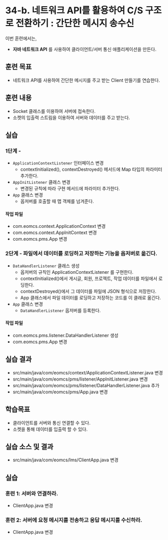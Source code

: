 # 34-b. 네트워크 API를 활용하여 C/S 구조로 전환하기 : 간단한 메시지 송수신

이번 훈련에서는,
- **자바 네트워크 API** 를 사용하여 클라이언트/서버 통신 애플리케이션을 만든다. 

## 훈련 목표
- 네트워크 API를 사용하여 간단한 메시지를 주고 받는 Client 만들기를 연습한다.

## 훈련 내용
- Socket 클래스를 이용하여 서버에 접속한다.
- 소켓의 입출력 스트림을 이용하여 서버와 데이터를 주고 받는다.


## 실습

### 1단계 - 

- `ApplicationContextListener` 인터페이스 변경
  - contextInitialized(), contextDestroyed() 메서드에 Map 타입의 파라미터 추가한다.
- `AppInitListener` 클래스 변경
  - 변경된 규칙에 따라 구현 메서드에 파라미터 추가한다.
- `App` 클래스 변경
  - 옵저버를 호출할 때 맵 객체를 넘겨준다.

#### 작업 파일
- com.eomcs.context.ApplicationContext 변경
- com.eomcs.context.AppInitContext 변경
- com.eomcs.pms.App 변경


### 2단계 - 파일에서 데이터를 로딩하고 저장하는 기능을 옵저버로 옮긴다.

- `DataHandlerListener` 클래스 생성
  - 옵저버의 규칙인 ApplicationContextListener 를 구현한다.
  - contextInitialized()에서 게시글, 회원, 프로젝트, 작업 데이터를 파일에서 로딩한다.
  - contextDestroyed()에서 그 데이터를 파일에 JSON 형식으로 저장한다.
  - App 클래스에서 파일 데이터를 로딩하고 저장하는 코드를 이 클래로 옮긴다. 
- `App` 클래스 변경
  - `DataHandlerListener` 옵저버를 등록한다.
  
#### 작업 파일
- com.eomcs.pms.listener.DataHandlerListener 생성
- com.eomcs.pms.App 변경


## 실습 결과
- src/main/java/com/eomcs/context/ApplicationContextListener.java 변경
- src/main/java/com/eomcs/pms/listener/AppInitListener.java 변경
- src/main/java/com/eomcs/pms/listener/DataHandlerListener.java 추가
- src/main/java/com/eomcs/pms/App.java 변경





## 학습목표

- 클라이언트를 서버와 통신 연결할 수 있다.
- 소켓을 통해 데이터를 입출력 할 수 있다.

## 실습 소스 및 결과

- src/main/java/com/eomcs/lms/ClientApp.java 변경

## 실습  

### 훈련 1: 서버와 연결하라.

- ClientApp.java 변경

### 훈련 2: 서버에 요청 메시지를 전송하고 응답 메시지를 수신하라.

- ClientApp.java 변경
